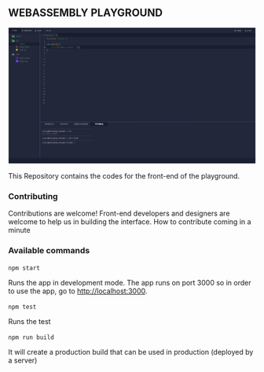 ## WEBASSEMBLY PLAYGROUND
![UI](media/wasm-playground.png)


This Repository contains the codes for the front-end of the playground.


### Contributing
Contributions are welcome! Front-end developers and designers are welcome to help us in building the interface. How to contribute coming in a minute

### Available commands

`npm start`

Runs the app in development mode. The app runs on port 3000 so in order to use the app, go to [http://localhost:3000](http://localhost:3000).

`npm test`

Runs the test

`npm run build`

It will create a production build that can be used in production (deployed by a server)